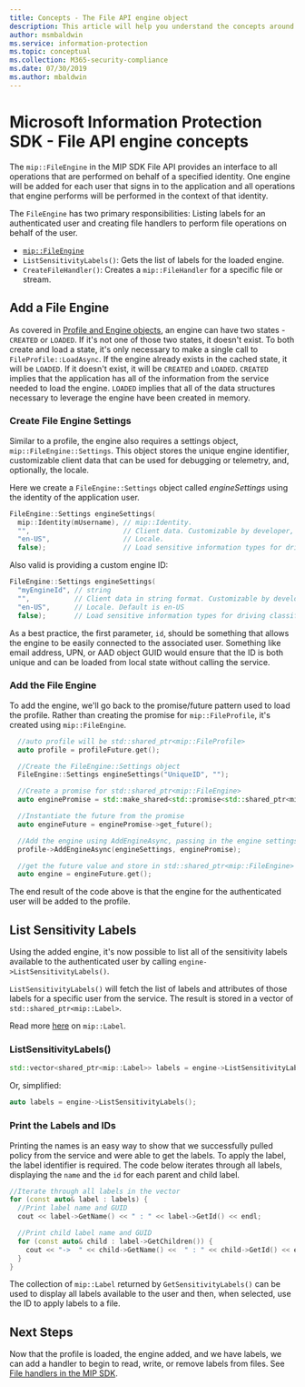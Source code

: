 ```yaml
---
title: Concepts - The File API engine object
description: This article will help you understand the concepts around the File engine object, which is created during application initialization.
author: msmbaldwin
ms.service: information-protection
ms.topic: conceptual
ms.collection: M365-security-compliance
ms.date: 07/30/2019
ms.author: mbaldwin
---
```


# Microsoft Information Protection SDK - File API engine concepts

The `mip::FileEngine` in the MIP SDK File API provides an interface to all operations that are performed on behalf of a specified identity. One engine will be added for each user that signs in to the application and all operations that engine performs will be performed in the context of that identity.

The `FileEngine` has two primary responsibilities: Listing labels for an authenticated user and creating file handlers to perform file operations on behalf of the user. 

- [`mip::FileEngine`](reference/class_mip_fileengine.md)
- `ListSensitivityLabels()`: Gets the list of labels for the loaded engine.
- `CreateFileHandler()`: Creates a `mip::FileHandler` for a specific file or stream.

## Add a File Engine

As covered in [Profile and Engine objects](concept-profile-engine-cpp.md), an engine can have two states - `CREATED` or `LOADED`. If it's not one of those two states, it doesn't exist. To both create and load a state, it's only necessary to make a single call to `FileProfile::LoadAsync`. If the engine already exists in the cached state, it will be `LOADED`. If it doesn't exist, it will be `CREATED` and `LOADED`. `CREATED` implies that the application has all of the information from the service needed to load the engine. `LOADED` implies that all of the data structures necessary to leverage the engine have been created in memory.

### Create File Engine Settings

Similar to a profile, the engine also requires a settings object, `mip::FileEngine::Settings`. This object stores the unique engine identifier, customizable client data that can be used for debugging or telemetry, and, optionally, the locale.

Here we create a `FileEngine::Settings` object called *engineSettings* using the identity of the application user.

```cpp
FileEngine::Settings engineSettings(
  mip::Identity(mUsername), // mip::Identity.
  "",                       // Client data. Customizable by developer, stored with engine.
  "en-US",                  // Locale.
  false);                   // Load sensitive information types for driving classification.
```

Also valid is providing a custom engine ID:

```cpp
FileEngine::Settings engineSettings(
  "myEngineId", // string
  "",           // Client data in string format. Customizable by developer, stored with engine.
  "en-US",      // Locale. Default is en-US
  false);       // Load sensitive information types for driving classification. Default is false.
```

As a best practice, the first parameter, `id`, should be something that allows the engine to be easily connected to the associated user. Something like email address, UPN, or AAD object GUID would ensure that the ID is both unique and can be loaded from local state without calling the service.

### Add the File Engine

To add the engine, we'll go back to the promise/future pattern used to load the profile. Rather than creating the promise for `mip::FileProfile`, it's created using `mip::FileEngine`.

```cpp
  //auto profile will be std::shared_ptr<mip::FileProfile>
  auto profile = profileFuture.get();

  //Create the FileEngine::Settings object
  FileEngine::Settings engineSettings("UniqueID", "");

  //Create a promise for std::shared_ptr<mip::FileEngine>
  auto enginePromise = std::make_shared<std::promise<std::shared_ptr<mip::FileEngine>>>();

  //Instantiate the future from the promise
  auto engineFuture = enginePromise->get_future();

  //Add the engine using AddEngineAsync, passing in the engine settings and the promise
  profile->AddEngineAsync(engineSettings, enginePromise);

  //get the future value and store in std::shared_ptr<mip::FileEngine>
  auto engine = engineFuture.get();
```

The end result of the code above is that the engine for the authenticated user will be added to the profile.

## List Sensitivity Labels

Using the added engine, it's now possible to list all of the sensitivity labels available to the authenticated user by calling `engine->ListSensitivityLabels()`.

`ListSensitivityLabels()` will fetch the list of labels and attributes of those labels for a specific user from the service. The result is stored in a vector of `std::shared_ptr<mip::Label>`.

Read more [here](reference/class_mip_label.md) on `mip::Label`.

### ListSensitivityLabels()

```cpp
std::vector<shared_ptr<mip::Label>> labels = engine->ListSensitivityLabels();
```

Or, simplified:

```cpp
auto labels = engine->ListSensitivityLabels();
```

### Print the Labels and IDs

Printing the names is an easy way to show that we successfully pulled policy from the service and were able to get the labels. To apply the label, the label identifier is required. The code below iterates through all labels, displaying the `name` and the `id` for each parent and child label.

```cpp
//Iterate through all labels in the vector
for (const auto& label : labels) {
  //Print label name and GUID
  cout << label->GetName() << " : " << label->GetId() << endl;

  //Print child label name and GUID
  for (const auto& child : label->GetChildren()) {
    cout << "->  " << child->GetName() <<  " : " << child->GetId() << endl;
  }
}
```

The collection of `mip::Label` returned by `GetSensitivityLabels()` can be used to display all labels available to the user and then, when selected, use the ID to apply labels to a file.

## Next Steps

Now that the profile is loaded, the engine added, and we have labels, we can add a handler to begin to read, write, or remove labels from files. See [File handlers in the MIP SDK](concept-handler-file-cpp.md).
